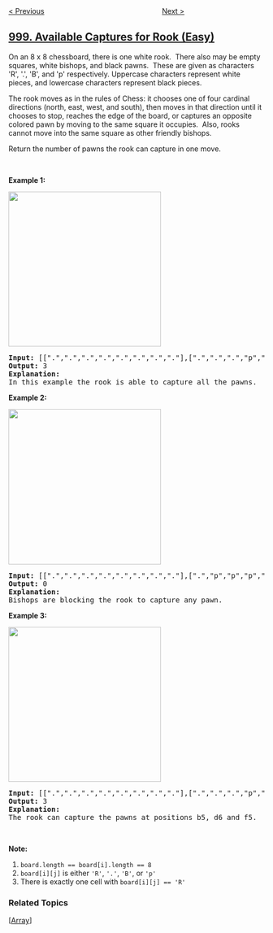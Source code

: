 <!--|This file generated by command(leetcode description); DO NOT EDIT.    |-->
<!--+----------------------------------------------------------------------+-->
<!--|@author    openset <openset.wang@gmail.com>                           |-->
<!--|@link      https://github.com/openset                                 |-->
<!--|@home      https://github.com/openset/leetcode                        |-->
<!--+----------------------------------------------------------------------+-->

[< Previous](../maximum-binary-tree-ii "Maximum Binary Tree II")
　　　　　　　　　　　　　　　　
[Next >](../minimum-cost-to-merge-stones "Minimum Cost to Merge Stones")

## [999. Available Captures for Rook (Easy)](https://leetcode.com/problems/available-captures-for-rook "可以被一步捕获的棋子数")

<p>On an 8 x 8 chessboard, there is one white rook.&nbsp; There also may be empty squares, white bishops, and black pawns.&nbsp; These are given as characters &#39;R&#39;, &#39;.&#39;, &#39;B&#39;, and &#39;p&#39; respectively. Uppercase characters represent white pieces, and lowercase characters represent black pieces.</p>

<p>The rook moves as in the rules of Chess: it chooses one of four cardinal directions (north, east, west, and south), then moves in that direction until it chooses to stop, reaches the edge of the board, or captures an opposite colored pawn by moving to the same square it occupies.&nbsp; Also, rooks cannot move into the same square as other friendly bishops.</p>

<p>Return the number of pawns the rook can capture in one move.</p>

<p>&nbsp;</p>

<p><strong>Example 1:</strong></p>

<p><img alt="" src="https://assets.leetcode.com/uploads/2019/02/20/1253_example_1_improved.PNG" style="width: 300px; height: 305px;" /></p>

<pre>
<strong>Input: </strong><span id="example-input-1-1">[[&quot;.&quot;,&quot;.&quot;,&quot;.&quot;,&quot;.&quot;,&quot;.&quot;,&quot;.&quot;,&quot;.&quot;,&quot;.&quot;],[&quot;.&quot;,&quot;.&quot;,&quot;.&quot;,&quot;p&quot;,&quot;.&quot;,&quot;.&quot;,&quot;.&quot;,&quot;.&quot;],[&quot;.&quot;,&quot;.&quot;,&quot;.&quot;,&quot;R&quot;,&quot;.&quot;,&quot;.&quot;,&quot;.&quot;,&quot;p&quot;],[&quot;.&quot;,&quot;.&quot;,&quot;.&quot;,&quot;.&quot;,&quot;.&quot;,&quot;.&quot;,&quot;.&quot;,&quot;.&quot;],[&quot;.&quot;,&quot;.&quot;,&quot;.&quot;,&quot;.&quot;,&quot;.&quot;,&quot;.&quot;,&quot;.&quot;,&quot;.&quot;],[&quot;.&quot;,&quot;.&quot;,&quot;.&quot;,&quot;p&quot;,&quot;.&quot;,&quot;.&quot;,&quot;.&quot;,&quot;.&quot;],[&quot;.&quot;,&quot;.&quot;,&quot;.&quot;,&quot;.&quot;,&quot;.&quot;,&quot;.&quot;,&quot;.&quot;,&quot;.&quot;],[&quot;.&quot;,&quot;.&quot;,&quot;.&quot;,&quot;.&quot;,&quot;.&quot;,&quot;.&quot;,&quot;.&quot;,&quot;.&quot;]]</span>
<strong>Output: </strong><span id="example-output-1">3</span>
<strong>Explanation: </strong>
In this example the rook is able to capture all the pawns.
</pre>

<p><strong>Example 2:</strong></p>

<p><img alt="" src="https://assets.leetcode.com/uploads/2019/02/19/1253_example_2_improved.PNG" style="width: 300px; height: 306px;" /></p>

<pre>
<strong>Input: </strong><span id="example-input-2-1">[[&quot;.&quot;,&quot;.&quot;,&quot;.&quot;,&quot;.&quot;,&quot;.&quot;,&quot;.&quot;,&quot;.&quot;,&quot;.&quot;],[&quot;.&quot;,&quot;p&quot;,&quot;p&quot;,&quot;p&quot;,&quot;p&quot;,&quot;p&quot;,&quot;.&quot;,&quot;.&quot;],[&quot;.&quot;,&quot;p&quot;,&quot;p&quot;,&quot;B&quot;,&quot;p&quot;,&quot;p&quot;,&quot;.&quot;,&quot;.&quot;],[&quot;.&quot;,&quot;p&quot;,&quot;B&quot;,&quot;R&quot;,&quot;B&quot;,&quot;p&quot;,&quot;.&quot;,&quot;.&quot;],[&quot;.&quot;,&quot;p&quot;,&quot;p&quot;,&quot;B&quot;,&quot;p&quot;,&quot;p&quot;,&quot;.&quot;,&quot;.&quot;],[&quot;.&quot;,&quot;p&quot;,&quot;p&quot;,&quot;p&quot;,&quot;p&quot;,&quot;p&quot;,&quot;.&quot;,&quot;.&quot;],[&quot;.&quot;,&quot;.&quot;,&quot;.&quot;,&quot;.&quot;,&quot;.&quot;,&quot;.&quot;,&quot;.&quot;,&quot;.&quot;],[&quot;.&quot;,&quot;.&quot;,&quot;.&quot;,&quot;.&quot;,&quot;.&quot;,&quot;.&quot;,&quot;.&quot;,&quot;.&quot;]]</span>
<strong>Output: </strong><span id="example-output-2">0</span>
<strong>Explanation: </strong>
Bishops are blocking the rook to capture any pawn.
</pre>

<p><strong>Example 3:</strong></p>

<p><img alt="" src="https://assets.leetcode.com/uploads/2019/02/20/1253_example_3_improved.PNG" style="width: 300px; height: 305px;" /></p>

<pre>
<strong>Input: </strong><span id="example-input-3-1">[[&quot;.&quot;,&quot;.&quot;,&quot;.&quot;,&quot;.&quot;,&quot;.&quot;,&quot;.&quot;,&quot;.&quot;,&quot;.&quot;],[&quot;.&quot;,&quot;.&quot;,&quot;.&quot;,&quot;p&quot;,&quot;.&quot;,&quot;.&quot;,&quot;.&quot;,&quot;.&quot;],[&quot;.&quot;,&quot;.&quot;,&quot;.&quot;,&quot;p&quot;,&quot;.&quot;,&quot;.&quot;,&quot;.&quot;,&quot;.&quot;],[&quot;p&quot;,&quot;p&quot;,&quot;.&quot;,&quot;R&quot;,&quot;.&quot;,&quot;p&quot;,&quot;B&quot;,&quot;.&quot;],[&quot;.&quot;,&quot;.&quot;,&quot;.&quot;,&quot;.&quot;,&quot;.&quot;,&quot;.&quot;,&quot;.&quot;,&quot;.&quot;],[&quot;.&quot;,&quot;.&quot;,&quot;.&quot;,&quot;B&quot;,&quot;.&quot;,&quot;.&quot;,&quot;.&quot;,&quot;.&quot;],[&quot;.&quot;,&quot;.&quot;,&quot;.&quot;,&quot;p&quot;,&quot;.&quot;,&quot;.&quot;,&quot;.&quot;,&quot;.&quot;],[&quot;.&quot;,&quot;.&quot;,&quot;.&quot;,&quot;.&quot;,&quot;.&quot;,&quot;.&quot;,&quot;.&quot;,&quot;.&quot;]]</span>
<strong>Output: </strong><span id="example-output-3">3</span>
<strong>Explanation: </strong>
The rook can capture the pawns at positions b5, d6 and f5.
</pre>

<p>&nbsp;</p>

<p><strong>Note:</strong></p>

<ol>
	<li><code>board.length == board[i].length == 8</code></li>
	<li><code>board[i][j]</code> is either <code>&#39;R&#39;</code>, <code>&#39;.&#39;</code>, <code>&#39;B&#39;</code>, or&nbsp;<code>&#39;p&#39;</code></li>
	<li>There is exactly one cell with <code>board[i][j] == &#39;R&#39;</code></li>
</ol>

### Related Topics
  [[Array](../../tag/array/README.md)]
